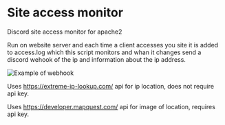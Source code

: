 # Site access monitor
Discord site access monitor for apache2

Run on website server and each time a client accesses you site it is added to access.log which this script monitors and whan it changes send a discord wehook of the ip and information about the ip address.

![Example of webhook](https://cdn.discordapp.com/attachments/703941655992205342/705130289009131711/unknown.png)

Uses https://extreme-ip-lookup.com/ api for ip location, does not require api key.

Uses https://developer.mapquest.com/ api for image of location, requires api key.
